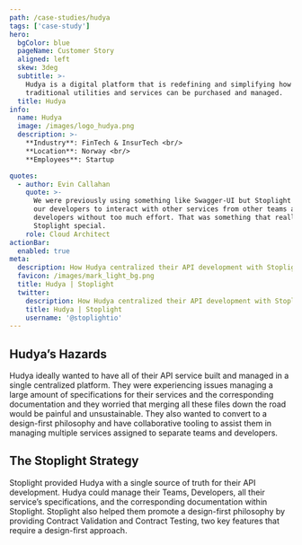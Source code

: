 ```yaml
---
path: /case-studies/hudya
tags: ['case-study']
hero:
  bgColor: blue
  pageName: Customer Story
  aligned: left
  skew: 3deg
  subtitle: >-
    Hudya is a digital platform that is redefining and simplifying how
    traditional utilities and services can be purchased and managed.
  title: Hudya
info:
  name: Hudya
  image: /images/logo_hudya.png
  description: >-
    **Industry**: FinTech & InsurTech <br/>
    **Location**: Norway <br/>
    **Employees**: Startup

quotes:
  - author: Evin Callahan
    quote: >-
      We were previously using something like Swagger-UI but Stoplight allowed
      our developers to interact with other services from other teams and
      developers without too much effort. That was something that really made
      Stoplight special.
    role: Cloud Architect
actionBar:
  enabled: true
meta:
  description: How Hudya centralized their API development with Stoplight
  favicon: /images/mark_light_bg.png
  title: Hudya | Stoplight
  twitter:
    description: How Hudya centralized their API development with Stoplight
    title: Hudya | Stoplight
    username: '@stoplightio'
---
```


## Hudya’s Hazards

Hudya ideally wanted to have all of their API service built and managed in a single centralized platform. They were experiencing issues managing a large amount of specifications for their services and the corresponding documentation and they worried that merging all these files down the road would be painful and unsustainable. They also wanted to convert to a design-first philosophy and have collaborative tooling to assist them in managing multiple services assigned to separate teams and developers.

## The Stoplight Strategy

Stoplight provided Hudya with a single source of truth for their API development. Hudya could manage their Teams, Developers, all their service’s specifications, and the corresponding documentation within Stoplight. Stoplight also helped them promote a design-first philosophy by providing Contract Validation and Contract Testing, two key features that require a design-first approach.
